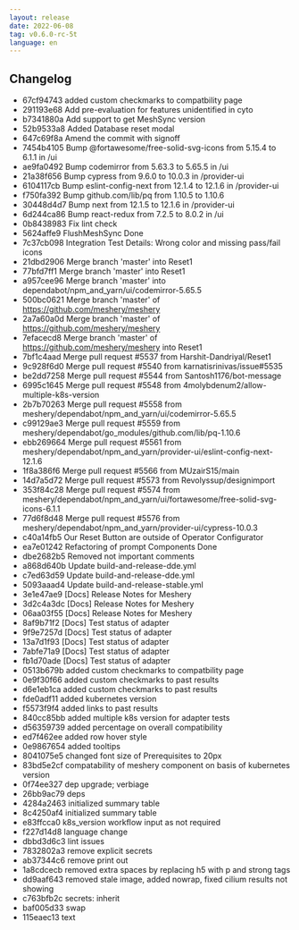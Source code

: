 ```yaml
---
layout: release
date: 2022-06-08
tag: v0.6.0-rc-5t
language: en
---
```


## Changelog
* 67cf94743  added custom checkmarks to compatbility page
* 291193e68 Add pre-evaluation for features unidentified in cyto
* b7341880a Add support to get MeshSync version
* 52b9533a8 Added Database reset modal
* 647c69f8a Amend the commit with signoff
* 7454b4105 Bump @fortawesome/free-solid-svg-icons from 5.15.4 to 6.1.1 in /ui
* ae9fa0492 Bump codemirror from 5.63.3 to 5.65.5 in /ui
* 21a38f656 Bump cypress from 9.6.0 to 10.0.3 in /provider-ui
* 6104117cb Bump eslint-config-next from 12.1.4 to 12.1.6 in /provider-ui
* f750fa392 Bump github.com/lib/pq from 1.10.5 to 1.10.6
* 30448d4d7 Bump next from 12.1.5 to 12.1.6 in /provider-ui
* 6d244ca86 Bump react-redux from 7.2.5 to 8.0.2 in /ui
* 0b8438983 Fix lint check
* 5624affe9 FlushMeshSync Done
* 7c37cb098 Integration Test Details: Wrong color and missing pass/fail icons
* 21dbd2906 Merge branch 'master' into Reset1
* 77bfd7ff1 Merge branch 'master' into Reset1
* a957cee96 Merge branch 'master' into dependabot/npm_and_yarn/ui/codemirror-5.65.5
* 500bc0621 Merge branch 'master' of https://github.com/meshery/meshery
* 2a7a60a0d Merge branch 'master' of https://github.com/meshery/meshery
* 7efacecd8 Merge branch 'master' of https://github.com/meshery/meshery into Reset1
* 7bf1c4aad Merge pull request #5537 from Harshit-Dandriyal/Reset1
* 9c928f6d0 Merge pull request #5540 from karnatisrinivas/issue#5535
* be2dd7258 Merge pull request #5544 from Santosh1176/bot-message
* 6995c1645 Merge pull request #5548 from 4molybdenum2/allow-multiple-k8s-version
* 2b7b70263 Merge pull request #5558 from meshery/dependabot/npm_and_yarn/ui/codemirror-5.65.5
* c99129ae3 Merge pull request #5559 from meshery/dependabot/go_modules/github.com/lib/pq-1.10.6
* ebb269664 Merge pull request #5561 from meshery/dependabot/npm_and_yarn/provider-ui/eslint-config-next-12.1.6
* 1f8a386f6 Merge pull request #5566 from MUzairS15/main
* 14d7a5d72 Merge pull request #5573 from Revolyssup/designimport
* 353f84c28 Merge pull request #5574 from meshery/dependabot/npm_and_yarn/ui/fortawesome/free-solid-svg-icons-6.1.1
* 77d6f8d48 Merge pull request #5576 from meshery/dependabot/npm_and_yarn/provider-ui/cypress-10.0.3
* c40a14fb5 Our Reset Button are outside of Operator Configurator
* ea7e01242 Refactoring of prompt Components Done
* dbe2682b5 Removed not important comments
* a868d640b Update build-and-release-dde.yml
* c7ed63d59 Update build-and-release-dde.yml
* 5093aaad4 Update build-and-release-stable.yml
* 3e1e47ae9 [Docs] Release Notes for Meshery
* 3d2c4a3dc [Docs] Release Notes for Meshery
* 06aa03f55 [Docs] Release Notes for Meshery
* 8af9b71f2 [Docs] Test status of adapter
* 9f9e7257d [Docs] Test status of adapter
* 13a7d1f93 [Docs] Test status of adapter
* 7abfe71a9 [Docs] Test status of adapter
* fb1d70ade [Docs] Test status of adapter
* 0513b679b added custom checkmarks to compatbility page
* 0e9f30f66 added custom checkmarks to past results
* d6e1eb1ca added custom checkmarks to past results
* fde0adf11 added kubernetes version
* f5573f9f4 added links to past results
* 840cc85bb added multiple k8s version for adapter tests
* d56359739 added percentage on overall compatibility
* ed7f462ee added row hover style
* 0e9867654 added tooltips
* 8041075e5 changed font size of Prerequisites to 20px
* 83bd5e2cf compatability of meshery component on basis of kubernetes version
* 0f74ee327 dep upgrade; verbiage
* 26bb9ac79 deps
* 4284a2463 initialized summary table
* 8c4250af4 initialized summary table
* e83ffcca0 k8s_version workflow input as not required
* f227d14d8 language change
* dbbd3d6c3 lint issues
* 7832802a3 remove explicit secrets
* ab37344c6 remove print out
* 1a8cdcecb removed extra spaces by replacing h5 with p and strong tags
* dd9aaf643 removed stale image, added nowrap, fixed cilium results not showing
* c763bfb2c secrets: inherit
* baf005d33 swap
* 115eaec13 text
